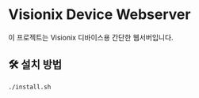 # Visionix Device Webserver

이 프로젝트는 Visionix 디바이스용 간단한 웹서버입니다.

## 🛠️ 설치 방법
```bash
./install.sh
```
